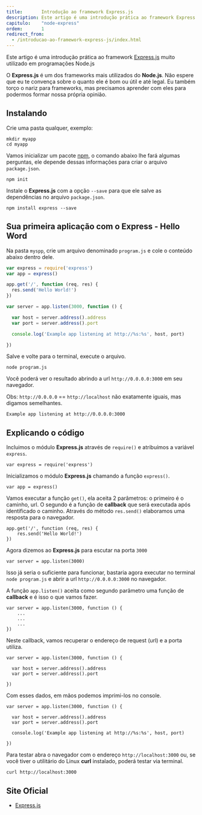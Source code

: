 ```yaml
---
title:       Introdução ao framework Express.js
description: Este artigo é uma introdução prática ao framework Express.js muito utilizado em programações Node.js
capitulo:    "node-express"
ordem:       1
redirect_from:
  - /introducao-ao-framework-express-js/index.html
---
```


Este artigo é uma introdução prática ao framework [Express.js](http://expressjs.com/) muito utilizado em
programações Node.js

O __Express.js__ é um dos frameworks mais utilizados do __Node.js__. Não espere
que eu te convença sobre o quanto ele é bom ou útil e até legal. Eu também torço o nariz para frameworks, mas precisamos
aprender com eles para podermos formar nossa própria opinião.



Instalando
---

Crie uma pasta qualquer, exemplo:

    mkdir myapp
    cd myapp

Vamos inicializar um  pacote [npm](/nodejs/instalando-npm/), o comando abaixo lhe fará algumas perguntas, ele depende dessas
informações para criar o arquivo `package.json`.

    npm init

Instale o __Express.js__ com a opção `--save` para que ele salve as dependências no
arquivo `package.json`.

    npm install express --save


Sua primeira aplicação com o Express - Hello Word
---

Na pasta `myspp`, crie um arquivo denominado `program.js` e cole o conteúdo abaixo dentro dele.

```javascript
var express = require('express')
var app = express()

app.get('/', function (req, res) {
  res.send('Hello World!')
})

var server = app.listen(3000, function () {

  var host = server.address().address
  var port = server.address().port

  console.log('Example app listening at http://%s:%s', host, port)

})
```

Salve e volte para o terminal, execute o arquivo.

    node program.js

Você poderá ver o resultado abrindo  a url `http://0.0.0.0:3000` em seu navegador.

Obs: `http://0.0.0.0` == `http://localhost` não exatamente iguais, mas digamos semelhantes.

    Example app listening at http://0.0.0.0:3000



Explicando o código
---

Incluimos o módulo __Express.js__ através de `require()` e atribuímos a variável
`express`.

    var express = require('express')

Inicializamos o módulo __Express.js__ chamando a função `express()`.

    var app = express()

Vamos executar a função `get()`, ela aceita 2 parâmetros: o primeiro é o caminho, url. O segundo é a função de __callback__
que será executada após identificado o caminho. Através do método `res.send()` elaboramos uma resposta para o navegador.

    app.get('/', function (req, res) {
        res.send('Hello World!')
    })

Agora dizemos ao __Express.js__ para escutar na porta `3000`

    var server = app.listen(3000)

Isso já seria o suficiente para funcionar, bastaria agora executar no terminal `node program.js` e abrir a url
`http://0.0.0.0:3000` no navegador.

A função `app.listen()` aceita como segundo parâmetro uma função de __callback__ e é isso o que vamos fazer.

    var server = app.listen(3000, function () {
        ...
        ...
        ...
    })

Neste callback, vamos recuperar o endereço de request (url) e a porta utiliza.

    var server = app.listen(3000, function () {

      var host = server.address().address
      var port = server.address().port

    })

Com esses dados, em mãos podemos imprimi-los no console.

    var server = app.listen(3000, function () {

      var host = server.address().address
      var port = server.address().port

      console.log('Example app listening at http://%s:%s', host, port)

    })

Para testar abra o navegador com o endereço `http://localhost:3000` ou, se você tiver o utilitário do Linux __curl__
instalado, poderá testar via terminal.

    curl http://localhost:3000




Site Oficial
---

- [Express.js](http://expressjs.com/)
